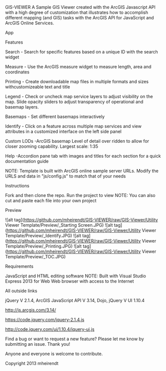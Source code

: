 GIS-VIEWER
A Sample GIS Viewer created with the ArcGIS Javascript API with a high degree of customization that illustrates how to accomplish different mapping (and GIS) tasks with the ArcGIS API for JavaScript and ArcGIS Online Services.

App

Features

Search - Search for specific features based on a unique ID with the search widget

Measure - Use the ArcGIS measure widget to measure length, area and coordinates

Printing - Create downloadable map files in multiple formats and sizes withcustomizeable text and title

Legend - Check or uncheck map service layers to adjust visibility on the map. Slide opacity sliders to adjust transparency of operational and basemap layers.

Basemaps - Set different basemaps interactively

Identify - Click on a feature across multiple map services and view attributes in a customized interface on the left side panel

Custom LODs -ArcGIS basemap Level of detail over ridden to allow for closer zooming capability. Largest scale: 1:35

Help -Accordion pane tab with images and titles for each section for a quick documentation guide

NOTE: Template is built with ArcGIS online sample server URLs. Modify the URLS and data in "js/config.js" to match that of your needs

Instructions

Fork and then clone the repo. Run the project to view NOTE: You can also cut and paste each file into your own project

Preview

![alt tag](https://github.com/mheirendt/GIS-VIEWER/raw/GIS-Viewer/Utility Viewer Template/Preview/_Starting Screen.JPG)
![alt tag](https://github.com/mheirendt/GIS-VIEWER/raw/GIS-Viewer/Utility Viewer Template/Preview/_Identify.JPG)
![alt tag](https://github.com/mheirendt/GIS-VIEWER/raw/GIS-Viewer/Utility Viewer Template/Preview/_Printing.JPG)
![alt tag](https://github.com/mheirendt/GIS-VIEWER/raw/GIS-Viewer/Utility Viewer Template/Preview/_TOC.JPG)

Requirements

JavaScript and HTML editing software NOTE: Built with Visual Studio Express 2013 for Web Web browser with access to the Internet

All outside links

jQuery V 2.1.4, ArcGIS JavaScript API V 3.14, Dojo, jQuery V UI 1.10.4

http://js.arcgis.com/3.14/

https://code.jquery.com/jquery-2.1.4.js

http://code.jquery.com/ui/1.10.4/jquery-ui.js

Find a bug or want to request a new feature? Please let me know by submitting an issue. Thank you!

Anyone and everyone is welcome to contribute.

Copyright 2013 mheirendt
